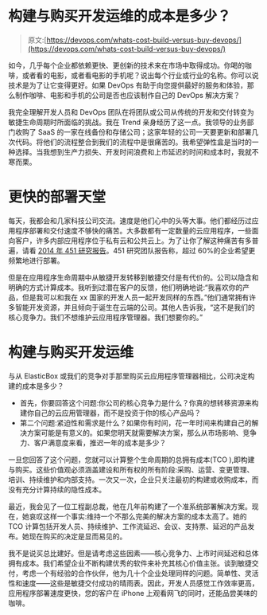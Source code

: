 # 构建与购买开发运维的成本是多少？

> 原文:[https://devops.com/whats-cost-build-versus-buy-devops/](https://devops.com/whats-cost-build-versus-buy-devops/)

如今，几乎每个企业都依赖更快、更创新的技术来在市场中取得成功。你喝的咖啡，或者看的电影，或者看电影的手机呢？说出每个行业或行业的名称。你可以说技术是为了让它变得更好。如果 DevOps 有助于向您提供最好的服务和体验，那么制作咖啡、电影和手机的公司是否也应该制作自己的 DevOps 解决方案？

我完全理解开发人员和 DevOps 团队在将团队或公司从传统的开发和交付转变为敏捷生命周期时所面临的挑战。我在 Trend 亲身经历了这一点。我领导的业务部门收购了 SaaS 的一家在线备份和存储公司；这家年轻的公司一天要更新和部署几次代码。将他们的流程整合到我们的流程中是很痛苦的。我希望弹性盒是当时的一种选择。当我想到生产力损失、开发时间浪费和上市延迟的时间和成本时，我就不寒而栗。

# 更快的部署天堂

每天，我都会和几家科技公司交流。速度是他们心中的头等大事。他们都经历过应用程序部署和交付速度不够快的痛苦。大多数都有一定数量的云应用程序，一些面向客户，许多内部应用程序位于私有云和公共云上。为了让你了解这种痛苦有多普遍，请看 [2014 年 451 研究报告](http://www.slideshare.net/cote/451-research-dev-ops-market-study-michael-cote-q1-2014)。451 研究团队报告称，超过 60%的企业希望更频繁地进行部署。

但是在应用程序生命周期中从敏捷开发转移到敏捷交付是有代价的。公司以隐含和明确的方式计算成本。我听到过潜在客户的反馈，他们明确地说:“我喜欢你的产品，但是我可以和我在 xx 国家的开发人员一起开发同样的东西。”他们通常拥有许多智能开发资源，并且倾向于诞生在云端的公司。其他人告诉我，“这不是我们的核心竞争力。我们不想维护云应用程序管理器。我们想要你的。”

# 构建与购买开发运维

与从 ElasticBox 或我们的竞争对手那里购买云应用程序管理器相比，公司决定构建的成本是多少？

*   首先，你要回答这个问题:你公司的核心竞争力是什么？你真的想转移资源来构建你自己的云应用管理器，而不是投资于你的核心产品吗？
*   第二个问题:紧迫性和需求是什么？如果你有时间，花一年时间来构建自己的解决方案可能是有意义的。如果您明天就需要解决方案，那么从市场影响、竞争力、客户满意度来看，推迟一年的成本是多少？

一旦您回答了这个问题，您就可以计算整个生命周期的总拥有成本(TCO ),即构建与购买。这些价值观必须涵盖建设和所有权的所有阶段:采购、运营、变更管理、培训、持续维护和内部支持。一次又一次，企业只关注最初的构建或收购成本，而没有充分计算持续的隐性成本。

最近，我会见了一位工程副总裁，他在几年前构建了一个准系统部署解决方案。现在，她哀叹这样一个事实:维持一个不那么完美的解决方案的成本太高了。她的 TCO 计算包括开发人员、持续维护、工作流延迟、会议、支持票、延迟的产品发布。她现在购买的决定是显而易见的。

我不是说买总比建好。但是请考虑这些因素——核心竞争力、上市时间延迟和总体拥有成本。我们希望企业不断构建优秀的软件来补充其核心价值主张。谈到敏捷交付，考虑一个有经验的合作伙伴，他为几十个企业处理同样的问题。简单性、灵活性和速度——这些是敏捷交付成功的晴雨表。因此，开发人员感觉工作效率更高，应用程序部署速度更快，您的客户在 iPhone 上观看网飞的同时，还能品尝美味的咖啡。